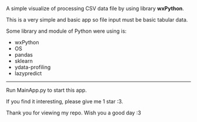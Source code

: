 A simple visualize of processing CSV data file by using library **wxPython**. 

This is a very simple and basic app so file input must be basic tabular data.

Some library and module of Python were using is:
* wxPython
* OS
* pandas
* sklearn
* ydata-profiling
* lazypredict
  
______________________________

Run MainApp.py to start this app. 

If you find it interesting, please give me 1 star :3.

Thank you for viewing my repo. Wish you a good day :3

